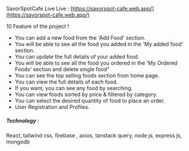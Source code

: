 SavorSpotCafe Live
Live : [https://savorspot-cafe.web.app/](https://savorspot-cafe.web.app/)

10 Feature of the project !


-  You can add a new food from the 'Add Food' section.
-  You will be able to see all the food you added in the 'My added food' section.
-  You can update the full details of your added food.
-  You will be able to see all the food you ordered in the 'My Ordered Foods' section and delete single food"
-  You can see the top selling foods section from home page.
-  You can view the full details of each food.
-  If you want, you can see any food by searching.
-  You can view foods sorted by price & filtered by category.
-  You can select the desired quantity of food to place an order.
-  User Registration and Profiles.
  
<h5> Technology :</h5> <p>React, tailwind css, firebase , axios, tanstack query,
node js, express js, mongodb</p>
